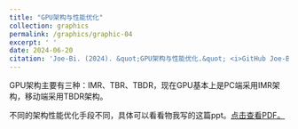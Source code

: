 ```yaml
---
title: "GPU架构与性能优化"
collection: graphics
permalink: /graphics/graphic-04
excerpt: ' '
date: 2024-06-20
citation: 'Joe-Bi. (2024). &quot;GPU架构与性能优化.&quot; <i>GitHub Joe-Bi of Bugs</i>'
---
```

   
GPU架构主要有三种：IMR、TBR、TBDR，现在GPU基本上是PC端采用IMR架构，移动端采用TBDR架构。  

不同的架构性能优化手段不同，具体可以看看物我写的这篇ppt。<a href="../files/GPU架构与性能优化.pdf" target="_blank">点击查看PDF。</a>









